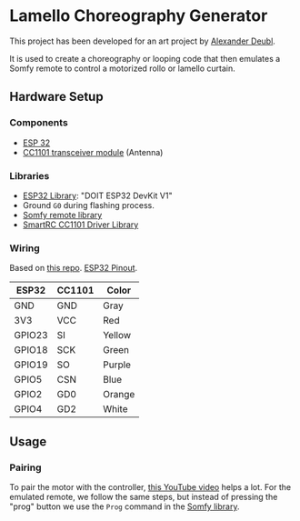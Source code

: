# Lamello Choreography Generator

This project has been developed for an art project by [Alexander Deubl](http://www.alexanderdeubl.com).

It is used to create a choreography or looping code that then emulates a Somfy remote to control a motorized rollo or lamello curtain.

## Hardware Setup

### Components

* [ESP 32](https://www.az-delivery.com/en/products/esp32-developmentboard?_pos=3&_sid=e6a053933&_ss=r)
* [CC1101 transceiver module](https://www.amazon.de/-/en/Neuftech-CC1101-Wireless-Module-Transceiver-387-464-MHz/dp/B01CI01F94/ref=sr_1_6?dchild=1&keywords=433mhz+Arduino&qid=1623850090&sr=8-6) (Antenna)


### Libraries

* [ESP32 Library](https://github.com/espressif/arduino-esp32): "DOIT ESP32 DevKit V1"
* Ground `G0` during flashing process.
* [Somfy remote library](https://github.com/Legion2/Somfy_Remote_Lib)
* [SmartRC CC1101 Driver Library](https://github.com/LSatan/SmartRC-CC1101-Driver-Lib)


### Wiring

Based on [this repo](https://github.com/LSatan/SmartRC-CC1101-Driver-Lib). [ESP32 Pinout](pinout.pdf).

|ESP32 |CC1101|Color  |
|------|------|-------|
|GND   |GND   |Gray   |
|3V3   |VCC   |Red    |
|GPIO23|SI    |Yellow|
|GPIO18|SCK   |Green  |
|GPIO19|SO    |Purple |
|GPIO5 |CSN   |Blue   |
|GPIO2 |GD0   |Orange |
|GPIO4 |GD2   |White |


## Usage

### Pairing

To pair the motor with the controller, [this YouTube video](https://www.youtube.com/watch?v=NflF7aYC0R0) helps a lot. For the emulated remote, we follow the same steps, but instead of pressing the "prog" button we use the `Prog` command in the [Somfy library](https://github.com/Legion2/Somfy_Remote_Lib#available-commands).
